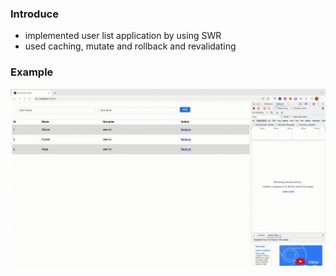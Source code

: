### Introduce

- implemented user list application by using SWR
- used caching, mutate and rollback and revalidating

### Example

![Optimistic UI example](./optimistic-UI.gif)
